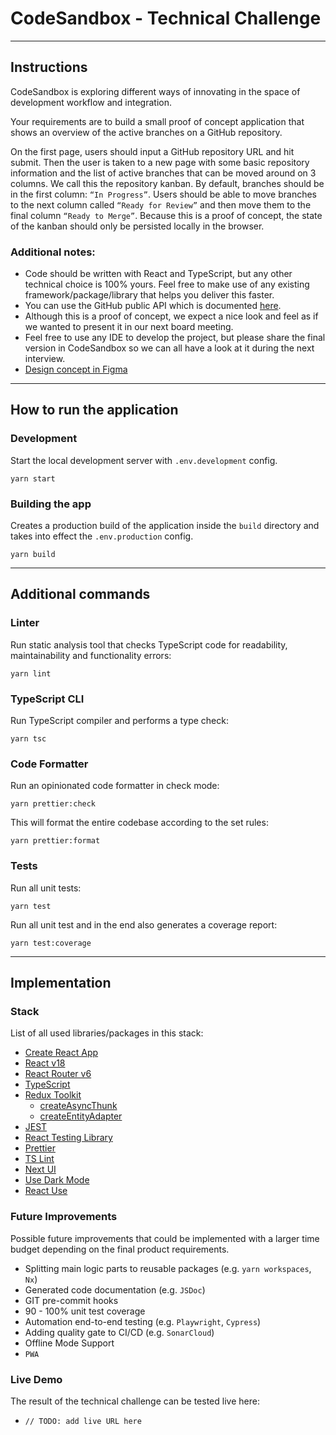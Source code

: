 # CodeSandbox - Technical Challenge

---

## Instructions

CodeSandbox is exploring different ways of innovating in the space of development workflow and integration.

Your requirements are to build a small proof of concept application that shows an overview of the active branches on a GitHub repository.

On the first page, users should input a GitHub repository URL and hit submit.
Then the user is taken to a new page with some basic repository information and the list of active branches that can be moved around on 3 columns. We call this the repository kanban.
By default, branches should be in the first column: `“In Progress”`. Users should be able to move branches to the next column called `“Ready for Review”` and then move them to the final column `“Ready to Merge”`. Because this is a proof of concept, the state of the kanban should only be persisted locally in the browser.

### Additional notes:

- Code should be written with React and TypeScript, but any other technical choice is 100% yours. Feel free to make use of any existing framework/package/library that helps you deliver this faster.
- You can use the GitHub public API which is documented [here](https://docs.github.com/en/rest?apiVersion=2022-11-28).
- Although this is a proof of concept, we expect a nice look and feel as if we wanted to present it in our next board meeting.
- Feel free to use any IDE to develop the project, but please share the final version in CodeSandbox so we can all have a look at it during the next interview.
- [Design concept in Figma](https://www.figma.com/file/2igSAZhrkvnMUbUEgapIv5/Front-end-hiring-process-v2?node-id=26%3A720)

---

## How to run the application

### Development

Start the local development server with `.env.development` config.

```
yarn start
```

### Building the app

Creates a production build of the application inside the `build` directory and takes into effect the `.env.production` config.

```
yarn build
```

---

## Additional commands

### Linter

Run static analysis tool that checks TypeScript code for readability, maintainability and functionality errors:

```
yarn lint
```

### TypeScript CLI

Run TypeScript compiler and performs a type check:

```
yarn tsc
```

### Code Formatter

Run an opinionated code formatter in check mode:

```
yarn prettier:check
```

This will format the entire codebase according to the set rules:

```
yarn prettier:format
```

### Tests

Run all unit tests:

```
yarn test
```

Run all unit test and in the end also generates a coverage report:

```
yarn test:coverage
```

---

## Implementation

### Stack

List of all used libraries/packages in this stack:

- [Create React App](https://create-react-app.dev/)
- [React v18](https://reactjs.org/blog/2022/03/29/react-v18.html)
- [React Router v6](https://reactrouter.com/en/main)
- [TypeScript](https://www.typescriptlang.org/)
- [Redux Toolkit](https://redux-toolkit.js.org/)
  - [createAsyncThunk](https://redux-toolkit.js.org/api/createAsyncThunk)
  - [createEntityAdapter](https://redux-toolkit.js.org/api/createEntityAdapter)
- [JEST](https://jestjs.io/)
- [React Testing Library](https://testing-library.com/docs/react-testing-library/intro/)
- [Prettier](https://prettier.io/)
- [TS Lint](https://palantir.github.io/tslint/)
- [Next UI](https://nextui.org/)
- [Use Dark Mode](https://github.com/donavon/use-dark-mode)
- [React Use](https://github.com/streamich/react-use)

### Future Improvements

Possible future improvements that could be implemented with a larger time budget depending on the final product requirements.

- Splitting main logic parts to reusable packages (e.g. `yarn workspaces`, `Nx`)
- Generated code documentation (e.g. `JSDoc`)
- GIT pre-commit hooks
- 90 - 100% unit test coverage
- Automation end-to-end testing (e.g. `Playwright`, `Cypress`)
- Adding quality gate to CI/CD (e.g. `SonarCloud`)
- Offline Mode Support
- `PWA`  

### Live Demo

The result of the technical challenge can be tested live here:

- `// TODO: add live URL here`
